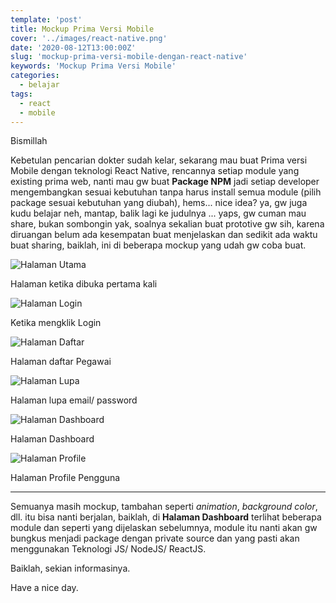 ```yaml
---
template: 'post'
title: Mockup Prima Versi Mobile
cover: '../images/react-native.png'
date: '2020-08-12T13:00:00Z'
slug: 'mockup-prima-versi-mobile-dengan-react-native'
keywords: 'Mockup Prima Versi Mobile'
categories:
  - belajar
tags:
  - react
  - mobile
---
```


Bismillah

Kebetulan pencarian dokter sudah kelar, sekarang mau buat Prima versi Mobile dengan teknologi React Native, rencannya setiap module yang existing prima web, nanti mau gw buat **Package NPM** jadi setiap developer mengembangkan sesuai kebutuhan tanpa harus install semua module (pilih package sesuai kebutuhan yang diubah), hems... nice idea? ya, gw juga kudu belajar neh, mantap, balik lagi ke judulnya ... yaps, gw cuman mau share, bukan sombongin yak, soalnya sekalian buat prototive gw sih, karena diruangan belum ada kesempatan buat menjelaskan dan sedikit ada waktu buat sharing, baiklah, ini di beberapa mockup yang udah gw coba buat.

![Halaman Utama](../images/first.png)

Halaman ketika dibuka pertama kali

![Halaman Login](../images/login.png)

Ketika mengklik Login

![Halaman Daftar](../images/daftar.png)

Halaman daftar Pegawai

![Halaman Lupa](../images/lupa.png)

Halaman lupa email/ password

![Halaman Dashboard](../images/dashboard.png)

Halaman Dashboard

![Halaman Profile](../images/profile.png)

Halaman Profile Pengguna

---

Semuanya masih mockup, tambahan seperti *animation*, *background color*, dll. itu bisa nanti berjalan, baiklah, di **Halaman Dashboard** terlihat beberapa module dan seperti yang dijelaskan sebelumnya, module itu nanti akan gw bungkus menjadi package dengan private source dan yang pasti akan menggunakan Teknologi JS/ NodeJS/ ReactJS.

Baiklah, sekian informasinya.

Have a nice day.